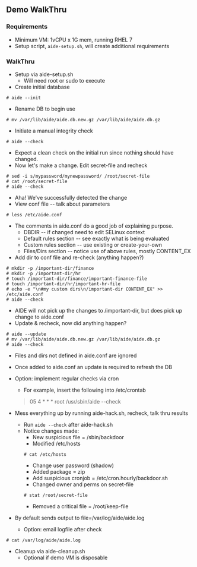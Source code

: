 ## Demo WalkThru

### Requirements
* Minimum VM: 1vCPU x 1G mem, running RHEL 7
* Setup script, ```aide-setup.sh```, will create additional requirements

### WalkThru
* Setup via aide-setup.sh
  * Will need root or sudo to execute
* Create initial database
```
# aide --init
```
* Rename DB to begin use
```
# mv /var/lib/aide/aide.db.new.gz /var/lib/aide/aide.db.gz
```
* Initiate a manual integrity check
```
# aide --check
```
  * Expect a clean check on the initial run since nothing should have changed.
* Now let's make a change.  Edit secret-file and recheck
```
# sed -i s/mypassword/mynewpassword/ /root/secret-file
# cat /root/secret-file
# aide --check
```
  * Aha!  We've successfully detected the change
* View conf file -- talk about parameters
```
# less /etc/aide.conf
```
  * The comments in aide.conf do a good job of explaining purpose.
    * DBDIR -- if changed need to edit SELinux context
    * Default rules section -- see exactly what is being evaluated
    * Custom rules section -- use existing or create-your-own
    * Files/Dirs section -- notice use of above rules, mostly CONTENT_EX
* Add dir to conf file and re-check (anything happen?)
```
# mkdir -p /important-dir/finance
# mkdir -p /important-dir/hr
# touch /important-dir/finance/important-finance-file
# touch /important-dir/hr/important-hr-file
# echo -e "\n#my custom dirs\n/important-dir CONTENT_EX" >> /etc/aide.conf
# aide --check
```
  * AIDE will not pick up the changes to /important-dir, but does pick up change to aide.conf
* Update & recheck, now did anything happen?
```
# aide --update
# mv /var/lib/aide/aide.db.new.gz /var/lib/aide/aide.db.gz
# aide --check
```
 * Files and dirs not defined in aide.conf are ignored
 * Once added to aide.conf an update is required to refresh the DB
* Option: implement regular checks via cron
  * For example, insert the following into /etc/crontab
  > 05 4 * * * root /usr/sbin/aide --check

* Mess everything up by running aide-hack.sh, recheck, talk thru results
  * Run ```aide --check``` after aide-hack.sh
  * Notice changes made:
    * New suspicious file = /sbin/backdoor
    * Modified /etc/hosts
    ```
    # cat /etc/hosts
    ```
    * Change user password (shadow)
    * Added package = zip
    * Add suspicious cronjob = /etc/cron.hourly/backdoor.sh
    * Changed owner and perms on secret-file
    ```
    # stat /root/secret-file
    ```
    * Removed a critical file = /root/keep-file
* By default sends output to file=/var/log/aide/aide.log
  * Option: email logfile after check
```
# cat /var/log/aide/aide.log
```
* Cleanup via aide-cleanup.sh
  * Optional if demo VM is disposable
